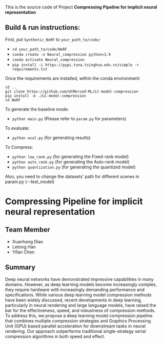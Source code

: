 This is the source code of Project **Compressing Pipeline for implicit neural representation**

## Build & run instructions:

First, put `Synthetic_NeRF` to `your_path_to/code/`

- `cd your_path_to/code/NeRF`
- `conda create -n Neural_compression python=3.9`
- `conda activate Neural_compression`
- `pip install -i https://pypi.tuna.tsinghua.edu.cn/simple -r  requirements.txt` 

Once the requirements are installed, within the conda environment:
```
cd ..
git clone https://github.com/UCMerced-ML/LC-model-compression
pip install -e ./LC-model-compression
cd NeRF
```

To generate the baseline mode:

- `python main.py` (Please refer to `param.py` for parameters)
  
To evaluate:

- `python eval.py` (for generating results)

To Compress:

- `python low_rank.py` (for generating the Fixed-rank model)
- `python auto_rank.py` (for generating the Auto-rank model)
- `python quantization.py` (for generating the quantized model)

Also, you need to change the datasets' path for different scenes in param.py (--test_model)



# **Compressing Pipeline for implicit neural representation**

## **Team Member**
* Xuanhang Diao 
* Letong Han  
* Yifan Chen 


## **Summary**
Deep neural networks have demonstrated impressive capabilities in many domains. However, as deep learning models become increasingly complex, 
they require hardware with increasingly demanding performance and specifications. 
While various deep learning model compression methods have been widely discussed, 
recent developments in deep learning, particularly in neural rendering and large language models, have raised the bar for the effectiveness, 
speed, and robustness of compression methods. To address this, 
we propose a deep learning model compression pipeline that combines multiple compression strategies and Graphics Processing Unit (GPU) based parallel acceleration for downstream tasks in neural rendering. Our approach outperforms traditional single-strategy serial compression algorithms in both speed and effect.


